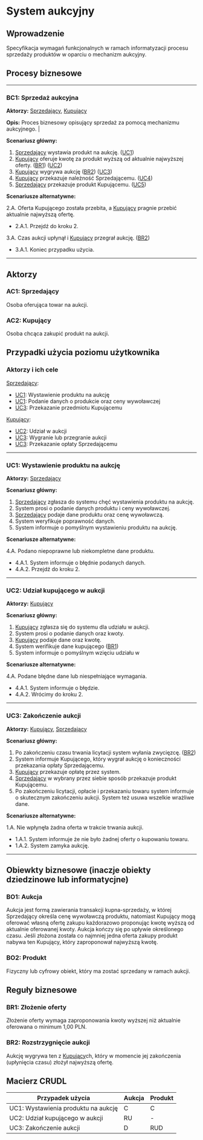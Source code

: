 # System aukcyjny

## Wprowadzenie

Specyfikacja wymagań funkcjonalnych w ramach informatyzacji procesu sprzedaży produktów w oparciu o mechanizm aukcyjny. 

## Procesy biznesowe

---
<a id="bc1"></a>
### BC1: Sprzedaż aukcyjna 

**Aktorzy:** [Sprzedający](#ac1), [Kupujący](#ac2)

**Opis:** Proces biznesowy opisujący sprzedaż za pomocą mechanizmu aukcyjnego. |

**Scenariusz główny:**
1. [Sprzedający](#ac1) wystawia produkt na aukcję. ([UC1](#uc1))
2. [Kupujący](#ac2) oferuje kwotę za produkt wyższą od aktualnie najwyższej oferty. ([BR1](#br1)) ([UC2](#uc2))
3. [Kupujący](#ac2) wygrywa aukcję ([BR2](#br2)) ([UC3](#uc3))
4. [Kupujący](#ac2) przekazuje należność Sprzedającemu. ([UC4](#uc4))
5. [Sprzedający](#ac1) przekazuje produkt Kupującemu. ([UC5](#uc5))

**Scenariusze alternatywne:** 

2.A. Oferta Kupującego została przebita, a [Kupujący](#ac2) pragnie przebić aktualnie najwyższą ofertę.
* 2.A.1. Przejdź do kroku 2.

3.A. Czas aukcji upłynął i [Kupujący](#ac2) przegrał aukcję. ([BR2](#br2))
* 3.A.1. Koniec przypadku użycia.

---

## Aktorzy

<a id="ac1"></a>
### AC1: Sprzedający

Osoba oferująca towar na aukcji.

<a id="ac2"></a>
### AC2: Kupujący

Osoba chcąca zakupić produkt na aukcji.


## Przypadki użycia poziomu użytkownika

### Aktorzy i ich cele

[Sprzedający](#ac1):
* [UC1](#uc1): Wystawienie produktu na aukcję
* [UC1](#uc1): Podanie danych o produkcie oraz ceny wywoławczej 
* [UC3](#uc3): Przekazanie przedmiotu Kupującemu

[Kupujący](#ac2):
* [UC2](#uc2): Udział w aukcji
* [UC3](#uc3): Wygranie lub przegranie aukcji
* [UC3](#uc3): Przekazanie opłaty Sprzedającemu

---
<a id="uc1"></a>
### UC1: Wystawienie produktu na aukcję

**Aktorzy:** [Sprzedający](#ac1)

**Scenariusz główny:**
1. [Sprzedający](#ac1) zgłasza do systemu chęć wystawienia produktu na aukcję.
2. System prosi o podanie danych produktu i ceny wywoławczej.
3. [Sprzedający](#ac1) podaje dane produktu oraz cenę wywoławczą.
4. System weryfikuje poprawność danych.
5. System informuje o pomyślnym wystawieniu produktu na aukcję.

**Scenariusze alternatywne:** 

4.A. Podano niepoprawne lub niekompletne dane produktu.
* 4.A.1. System informuje o błędnie podanych danych.
* 4.A.2. Przejdź do kroku 2.

---

<a id="uc2"></a>
### UC2: Udział kupującego w aukcji 

**Aktorzy:** [Kupujący](#ac2)

**Scenariusz główny:**
1. [Kupujący](#ac2) zgłasza się do systemu dla udziału w aukcji.
2. System prosi o podanie danych oraz kwoty.
3. [Kupujący](#ac2) podaje dane oraz kwotę.
4. System werifikuje dane kupującego ([BR1](#br1))
5. System informuje o pomyślnym wzięciu udziału w

**Scenariusze alternatywne:** 

4.A. Podane błędne dane lub niespełniające wymagania.
* 4.A.1. System informuje o błędzie.
* 4.A.2. Wrócimy do kroku 2.

---

<a id="uc3"></a>
### UC3: Zakończenie aukcji 

**Aktorzy:** [Kupujący](#ac2), [Sprzedający](#ac1)

**Scenariusz główny:**
1. Po zakończeniu czasu trwania licytacji system wyłania zwycięzcę. ([BR2](#br2))
2. System informuje Kupującego, który wygrał aukcję o konieczności przekazania opłaty Sprzedającemu.
3. [Kupujący](#ac2) przekazuje opłatę przez system.
4. [Sprzedający](#ac1) w wybrany przez siebie sposób przekazuje produkt Kupującemu.
5. Po zakończeniu licytacji, opłacie i przekazaniu towaru system informuje o skutecznym zakończeniu aukcji. System też usuwa wszelkie wrażliwe dane.

**Scenariusze alternatywne:** 

1.A. Nie wpłynęła żadna oferta w trakcie trwania aukcji.
* 1.A.1. System informuje że nie było żadnej oferty o kupowaniu towaru.
* 1.A.2. System zamyka aukcję.

---

## Obiewkty biznesowe (inaczje obiekty dziedzinowe lub informatycjne)

### BO1: Aukcja

Aukcja jest formą zawierania transakcji kupna-sprzedaży, w której Sprzedający określa cenę wywoławczą produktu, natomiast Kupujący mogą oferować własną ofertę zakupu każdorazowo proponując kwotę wyższą od aktualnie oferowanej kwoty. Aukcja kończy się po upływie określonego czasu. Jeśli złożona została co najmniej jedna oferta zakupy produkt nabywa ten Kupujący, który zaproponował najwyższą kwotę. 

### BO2: Produkt

Fizyczny lub cyfrowy obiekt, który ma zostać sprzedany w ramach aukcji.

## Reguły biznesowe

<a id="br1"></a>
### BR1: Złożenie oferty

Złożenie oferty wymaga zaproponowania kwoty wyższej niż aktualnie oferowana o minimum 1,00 PLN.


<a id="br2"></a>
### BR2: Rozstrzygnięcie aukcji

Aukcję wygrywa ten z [Kupujący](#ac2)ch, który w momencie jej zakończenia (upłynięcia czasu) złożył najwyższą ofertę.

## Macierz CRUDL


| Przypadek użycia                                  | Aukcja | Produkt | 
| ------------------------------------------------- | ------ | ------- | 
| UC1: Wystawienia produktu na aukcję               |    C   |   C     | 
| UC2: Udział kupującego w aukcji                   |   RU   |   -     | 
| UC3: Zakończenie aukcji                           |    D   |  RUD    | 

